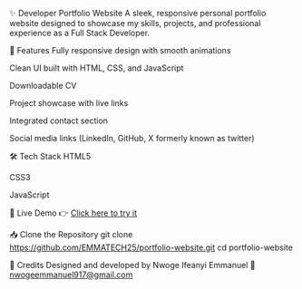 ✨ Developer Portfolio Website
A sleek, responsive personal portfolio website designed to showcase my skills, projects, and professional experience as a Full Stack Developer.

📌 Features
Fully responsive design with smooth animations

Clean UI built with HTML, CSS, and JavaScript

Downloadable CV

Project showcase with live links

Integrated contact section

Social media links (LinkedIn, GitHub, X formerly known as twitter)

🛠️ Tech Stack
HTML5

CSS3

JavaScript

🚀 Live Demo
👉 [Click here to try it](https://emmanuelnwogeportfolio.netlify.app/)

📥 Clone the Repository
git clone https://github.com/EMMATECH25/portfolio-website.git
cd portfolio-website

🙌 Credits
Designed and developed by Nwoge Ifeanyi Emmanuel
📧 nwogeemmanuel917@gmail.com
